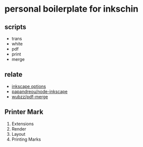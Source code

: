 # personal boilerplate for inkschin

## scripts
- trans
- white
- pdf
- print
- merge

## relate
- [inkscape options](https://inkscape.org/en/doc/inkscape-man.html)
- [papandreou/node-inkscape](https://github.com/papandreou/node-inkscape)
- [wubzz/pdf-merge](https://github.com/wubzz/pdf-merge)

## Printer Mark
1. Extensions
2. Render
3. Layout
4. Printing Marks
